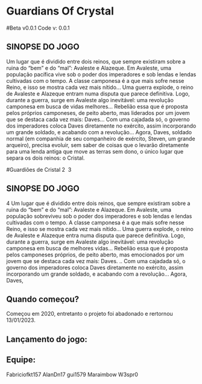 # Guardians Of Crystal
#Beta v0.0.1
Code v: 0.0.1

## SINOPSE DO JOGO
Um lugar que é dividido entre dois reinos, que sempre existiram sobre a ruina do “bem” e do “mal”: Avaleste e Alazeque. Em Avaleste, uma população pacífica vive sob o poder dos imperadores e sob lendas e lendas cultivadas com o tempo. A classe camponesa é a que mais sofre nesse Reino, e isso se mostra cada vez mais nítido... Uma guerra explode, o reino de Avaleste e Alazeque entram numa disputa que parece definitiva. Logo, durante a guerra, surge em Avaleste algo inevitável: uma revolução camponesa em busca de vidas melhores... Rebelião essa que é proposta pelos próprios camponeses, de peito aberto, mas liderados por um jovem que se destaca cada vez mais: Daves... Com uma cajadada só, o governo dos imperadores coloca Daves diretamente no exército, assim incorporando um grande soldado, e acabando com a revolução... Agora, Daves, soldado normal (em companhia de seu companheiro de exército, Steven, um grande arqueiro), precisa evoluir, sem saber de coisas que o levarão diretamente para uma lenda antiga que move as terras sem dono, o único lugar que separa os dois reinos: o Cristal.

#Guardiões de Cristal
2
​
3
## SINOPSE DO JOGO
4
Um lugar que é dividido entre dois reinos, que sempre existiram sobre a ruina do “bem” e do “mal”: Avaleste e Alazeque. Em Avaleste, uma população sobreviveu sob o poder dos imperadores e sob lendas e lendas cultivadas com o tempo. A classe camponesa é a que mais sofre nesse Reino, e isso se mostra cada vez mais nítido... Uma guerra explode, o reino de Avaleste e Alazeque entra numa disputa que parece definitiva. Logo, durante a guerra, surge em Avaleste algo inevitável: uma revolução camponesa em busca de melhores vidas... Rebelião essa que é proposta pelos camponeses próprios, de peito aberto, mas emocionados por um jovem que se destaca cada vez mais: Daves. .. Com uma cajadada só, o governo dos imperadores coloca Daves diretamente no exército, assim incorporando um grande soldado, e acabando com a revolução... Agora, Daves,

## Quando começou?
Começou em 2020, entretanto o projeto foi abadonado e rertornou 13/01/2023.

## Lançamento do jogo:

## Equipe:
Fabriciofkt157
AlanDn17
gui1579
Maraimbow
W3spr0
